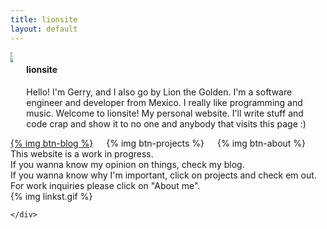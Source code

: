 ```yaml
---
title: lionsite
layout: default
---
```


<div class="content">
    <div id="bio-header" class="columns">
        <div id="logo" class="column is-one-quarter">
            <img src="{% asset_path badge.png %}">
        </div>
        <div id="small_bio" class="column is-three-quarters.">
            <h4 id="lionsite">lionsite</h4>
            <p>
                Hello! I'm Gerry, and I also go by Lion the Golden. I'm a software engineer and developer from Mexico.
                I really like programming and music.
                Welcome to lionsite! My personal website. I'll write stuff and code crap and show it to no one and anybody that visits this page :)
            </p>
        </div>
    </div>
    <div id="sections-area" class="columns">
        <div class="column is-8 is-offset-2">
            <div class="columns">
                <a href="/blog" id="btn-about" class="column is-4">
                    <div id="btn-blog" class="my-button">{% img btn-blog %}</div>
                </a>
                <a id="btn-about" class="column is-4">
                    <div id="btn-projects" class="my-button">{% img btn-projects %}</div>
                </a>
                <a id="btn-about" class="column is-4">
                    <div id="btn-about" class="my-button">{% img btn-about %}</div>
                </a>
            </div>
        </div>
    </div>
    <div id="footnote">
        This website is a work in progress.<br/>
        If you wanna know my opinion on things, check my blog.<br/>
        If you wanna know why I'm important, click on projects and check em out.<br/>
        For work inquiries please click on "About me".
    </div>
    <div id="social-media">
        {% img linkst.gif %}
        
    </div>
</div>
